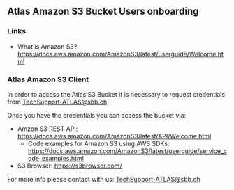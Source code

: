 ## Atlas Amazon S3 Bucket Users onboarding

### Links

* What is Amazon S3?: https://docs.aws.amazon.com/AmazonS3/latest/userguide/Welcome.html

### Atlas Amazon S3 Client

In order to access the Atlas S3 Bucket it is necessary to request credentials from
TechSupport-ATLAS@sbb.ch.

Once you have the credentials you can access the bucket via:

* Amzon S3 REST API: https://docs.aws.amazon.com/AmazonS3/latest/API/Welcome.html
    * Code examples for Amazon S3 using AWS
      SDKs: https://docs.aws.amazon.com/AmazonS3/latest/userguide/service_code_examples.html
* S3 Browser: https://s3browser.com/

For more info please contact with us: TechSupport-ATLAS@sbb.ch 


        
   
